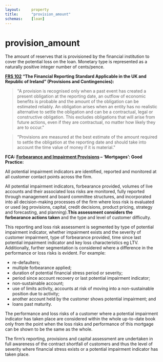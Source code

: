 ```yaml
---
layout:		property
title:		"provision_amount"
schemas:	[loan]
---
```


# provision_amount
The amount of reserves that is provisioned by the financial institution to cover the potential loss on the loan. Monetary type is represented as a naturally positive integer number of cents/pence.

**[FRS 102][frs] “The Financial Reporting Standard Applicable in the UK and Republic of Ireland” (Provisions and Contingencies):**

> "A provision is recognised only when a past event has created a present obligation at the reporting date, an outflow of economic benefits is probable and the amount of the obligation can be estimated reliably. An obligation arises when an entity has no realistic alternative to settle the obligation and can be a contractual, legal or constructive obligation.  This excludes obligations that will arise from future actions, even if they are contractual, no matter how likely they are to occur."

> "Provisions are measured at the best estimate of the amount required to settle the obligation at the reporting date and should take into account the time value of money if it is material."

[frs]: http://www.iasplus.com/en-gb/standards/uk-gaap/frs102

**FCA: [Forbearance and Impairment Provisions][fca] – ‘Mortgages’: Good Practice:**

All potential impairment indicators are identified, reported and monitored at all customer contact points
across the firm.

All potential impairment indicators, forbearance provided, volumes of live accounts and their associated
loss risks are monitored, fully reported through management and board committee structures, and
incorporated into all decision-making processes of the firm where loss risk is evaluated or used (eg
provisions, capital, credit decisions, product pricing, strategy and forecasting, and planning).**This
assessment considers the forbearance actions taken** and the type and level of customer difficulty.

This reporting and loss risk assessment is segmented by type of potential impairment indicator, whether
impairment exists and the severity of customer impairment, type of forbearance provided, time since last
potential impairment indicator and key loss characteristics eg LTV. Additionally, further segmentation is
considered where a difference in the performance or loss risks is evident. For example:
- re-defaulters;
- multiple forbearance applied;
- duration of potential financial stress period or severity;
- period since account recovery or last potential impairment indicator;
- non-sustainable account;
- use of limits activity, accounts at risk of moving into a non-sustainable position due to activity;
- another account held by the customer shows potential impairment; and
- loans past maturity.

The performance and loss risks of a customer where a potential impairment indicator has taken place
are considered within the whole up-to-date book only from the point when the loss risks and
performance of this mortgage can be shown to be the same as the whole.

The firm’s reporting, provisions and capital assessment are undertaken in full awareness of the contract
shortfall of customers and thus the level of severity where financial stress exists or a potential
impairment indicator has taken place.

[fca]: https://www.fca.org.uk/publication/finalised-guidance/fg11_15.pdf
